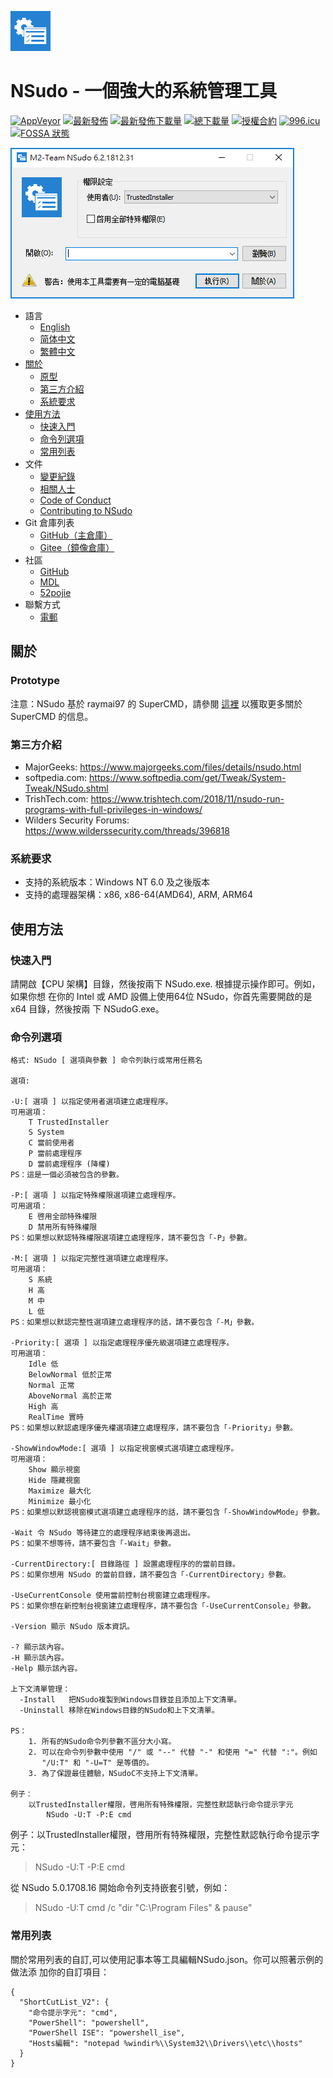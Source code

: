 ﻿![Logo](Logo.png)
# NSudo - 一個強大的系統管理工具

[![AppVeyor](https://ci.appveyor.com/api/projects/status/github/M2Team/NSudo?branch=master&svg=true)](https://ci.appveyor.com/project/MouriNaruto/nsudo)
[![最新發佈](https://img.shields.io/github/release/M2Team/NSudo.svg)](https://github.com/M2Team/NSudo/releases/latest)
[![最新發佈下載量](https://img.shields.io/github/downloads/M2Team/NSudo/latest/total.svg)](https://github.com/M2Team/NSudo/releases/latest)
[![總下載量](https://img.shields.io/github/downloads/M2Team/NSudo/total.svg)](https://github.com/M2Team/NSudo/releases)
[![授權合約](https://img.shields.io/badge/license-MIT-green.svg)](License.md)
[![996.icu](https://img.shields.io/badge/link-996.icu-red.svg)](https://996.icu)
[![FOSSA 狀態](https://app.fossa.io/api/projects/git%2Bgithub.com%2FM2Team%2FNSudo.svg?type=shield)](https://app.fossa.io/projects/git%2Bgithub.com%2FM2Team%2FNSudo?ref=badge_shield)

![螢幕擷取畫面](螢幕擷取畫面.png)

- 語言
  - [English](Readme.md)
  - [简体中文](自述.md)
  - [繁體中文](說明.md)
- [關於](#關於)
  - [原型](#原型)
  - [第三方介紹](#第三方介紹)
  - [系統要求](#系統要求)
- [使用方法](#使用方法)
  - [快速入門](#快速入門)
  - [命令列選項](#命令列選項)
  - [常用列表](#常用列表)
- 文件
  - [變更紀錄](變更紀錄.md)
  - [相關人士](People.md)
  - [Code of Conduct](CODE_OF_CONDUCT.md)
  - [Contributing to NSudo](CONTRIBUTING.md)
- Git 倉庫列表
  - [GitHub（主倉庫）](https://github.com/M2Team/NSudo)
  - [Gitee（鏡像倉庫）](https://gitee.com/M2-Team/NSudo)
- 社區
  - [GitHub](https://github.com/M2Team/NSudo/issues)
  - [MDL](https://forums.mydigitallife.net/threads/59268/)
  - [52pojie](https://www.52pojie.cn/thread-847059-1-1.html)
- 聯繫方式
  - [電郵](mailto:Mouri_Naruto@Outlook.com)


## 關於

### Prototype

注意：NSudo 基於 raymai97 的 SuperCMD，請參閱 
[這裡](http://bbs.pcbeta.com/viewthread-1508863-1-1.html "這裡") 以獲取更多關於
SuperCMD 的信息。

### 第三方介紹
- MajorGeeks: https://www.majorgeeks.com/files/details/nsudo.html
- softpedia.com: https://www.softpedia.com/get/Tweak/System-Tweak/NSudo.shtml
- TrishTech.com: https://www.trishtech.com/2018/11/nsudo-run-programs-with-full-privileges-in-windows/
- Wilders Security Forums: https://www.wilderssecurity.com/threads/396818

### 系統要求
- 支持的系統版本：Windows NT 6.0 及之後版本
- 支持的處理器架構：x86, x86-64(AMD64), ARM, ARM64


## 使用方法

### 快速入門

請開啟【CPU 架構】目錄，然後按兩下 NSudo.exe. 根據提示操作即可。例如，如果你想
在你的 Intel 或 AMD 設備上使用64位 NSudo，你首先需要開啟的是 x64 目錄，然後按兩
下 NSudoG.exe。

### 命令列選項

```
格式: NSudo [ 選項與參數 ] 命令列執行或常用任務名

選項:

-U:[ 選項 ] 以指定使用者選項建立處理程序。
可用選項：
    T TrustedInstaller
    S System
    C 當前使用者
    P 當前處理程序
    D 當前處理程序 (降權)
PS：這是一個必須被包含的參數。

-P:[ 選項 ] 以指定特殊權限選項建立處理程序。
可用選項：
    E 啓用全部特殊權限
    D 禁用所有特殊權限
PS：如果想以默認特殊權限選項建立處理程序，請不要包含「-P」參數。

-M:[ 選項 ] 以指定完整性選項建立處理程序。
可用選項：
    S 系統
    H 高
    M 中
    L 低
PS：如果想以默認完整性選項建立處理程序的話，請不要包含「-M」參數。

-Priority:[ 選項 ] 以指定處理程序優先級選項建立處理程序。
可用選項：
    Idle 低
    BelowNormal 低於正常
    Normal 正常
    AboveNormal 高於正常
    High 高
    RealTime 實時
PS：如果想以默認處理序優先權選項建立處理程序，請不要包含「-Priority」參數。

-ShowWindowMode:[ 選項 ] 以指定視窗模式選項建立處理程序。
可用選項：
    Show 顯示視窗
    Hide 隱藏視窗
    Maximize 最大化
    Minimize 最小化
PS：如果想以默認視窗模式選項建立處理程序的話，請不要包含「-ShowWindowMode」參數。

-Wait 令 NSudo 等待建立的處理程序結束後再退出。
PS：如果不想等待，請不要包含「-Wait」參數。

-CurrentDirectory:[ 目錄路徑 ] 設置處理程序的的當前目錄。
PS：如果你想用 NSudo 的當前目錄，請不要包含「-CurrentDirectory」參數。

-UseCurrentConsole 使用當前控制台視窗建立處理程序。
PS：如果你想在新控制台視窗建立處理程序，請不要包含「-UseCurrentConsole」參數。

-Version 顯示 NSudo 版本資訊。

-? 顯示該內容。
-H 顯示該內容。
-Help 顯示該內容。

上下文清單管理：
  -Install   把NSudo複製到Windows目錄並且添加上下文清單。
  -Uninstall 移除在Windows目錄的NSudo和上下文清單。

PS：
    1. 所有的NSudo命令列參數不區分大小寫。
    2. 可以在命令列參數中使用 "/" 或 "--" 代替 "-" 和使用 "=" 代替 ":"。例如
       "/U:T" 和 "-U=T" 是等價的。
    3. 為了保證最佳體驗，NSudoC不支持上下文清單。

例子：
    以TrustedInstaller權限，啓用所有特殊權限，完整性默認執行命令提示字元
        NSudo -U:T -P:E cmd
```

例子：以TrustedInstaller權限，啓用所有特殊權限，完整性默認執行命令提示字元：

> NSudo -U:T -P:E cmd

從 NSudo 5.0.1708.16 開始命令列支持嵌套引號，例如： 

> NSudo -U:T cmd /c "dir "C:\Program Files" & pause"

### 常用列表

關於常用列表的自訂,可以使用記事本等工具編輯NSudo.json。你可以照著示例的做法添
加你的自訂項目：

```
{
  "ShortCutList_V2": {
    "命令提示字元": "cmd",
    "PowerShell": "powershell",
    "PowerShell ISE": "powershell_ise",
    "Hosts編輯": "notepad %windir%\\System32\\Drivers\\etc\\hosts"
  }
}
```
